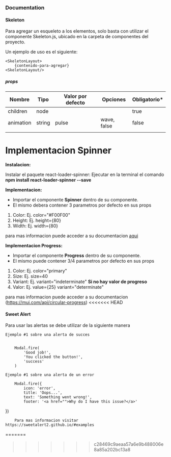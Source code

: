 ### Documentation ###
#### Skeleton ####

Para agregar un esqueleto a los elementos, solo basta con utilizar el componente Skeleton.js, ubicado en la carpeta de componentes del proyecto.

Un ejemplo de uso es el siguiente:
~~~
<SkeletonLayout>
    {contenido-para-agregar}
<SkeletonLayout/>
~~~

##### props #####
| Nombre    | Tipo   | Valor por defecto | Opciones    | Obligatorio* |
|-----------|--------|-------------------|-------------|--------------|
| children  | node   |                   |             | true         |
| animation | string | pulse             | wave, false | false        |
|           |        |                   |             |              |
# Implementacion Spinner
**Instalacion:**

Instalar el paquete react-loader-spinner:
Ejecutar en la terminal el comando **npm install react-loader-spinner --save**

**Implementacion:**
- Importar el componente **Spinner** dentro de su componente.
- El mismo debera contener 3 parametros por defecto en sus props

1. Color: Ej. color="#F00F00"
2. Height: Ej. height={80}
3. Width: Ej. width={80}



para mas informacion puede acceder a su documentacion [aqui](https://www.npmjs.com/package/react-loader-spinner "aqui")


**Implementacion Progress:**
- Importar el componente **Progress** dentro de su componente.
- El mismo puede contener 3/4 parametros por defecto en sus props

1. Color: Ej. color="primary"
2. Size: Ej. size=40
3. Variant: Ej. variant="indeterminate" **Si no hay valor de progreso** 
4. Valor: Ej. value={25} variant="determinate" 


para mas informacion puede acceder a su documentacion (https://mui.com/api/circular-progress)
<<<<<<< HEAD


#### Sweet Alert ####

Para usar las alertas se debe utilizar de la siguiente manera

    Ejemplo #1 sobre una alerta de succes


        Modal.fire(
            'Good job!',
            'You clicked the button!',
            'success'
        )

    Ejemplo #1 sobre una alerta de un error

        Modal.fire({
            icon: 'error',
            title: 'Oops...',
            text: 'Something went wrong!',
            footer: '<a href="">Why do I have this issue?</a>'
})

        Para mas informacion visitar https://sweetalert2.github.io/#examples


=======
>>>>>>> c28469c9aeaa57a6e9b488006e8a85a202bc13a8
